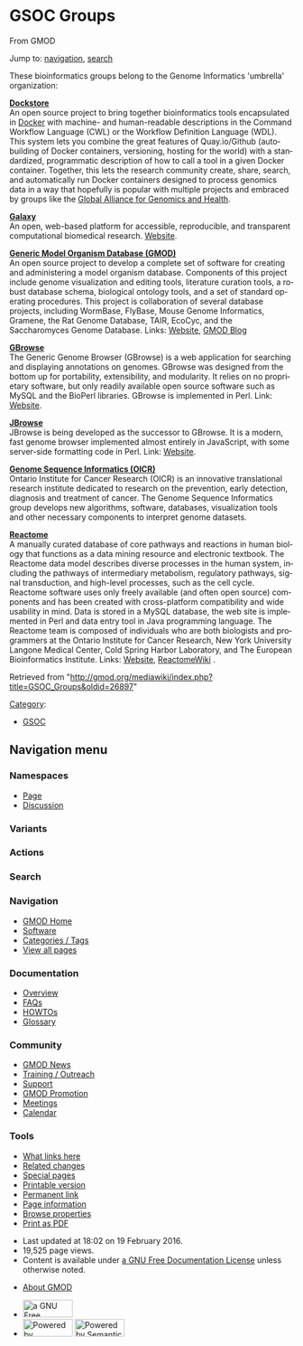 <div id="mw-page-base" class="noprint">

</div>

<div id="mw-head-base" class="noprint">

</div>

<div id="content" class="mw-body" role="main">

<span id="top"></span>

<div id="mw-js-message" style="display:none;">

</div>



# <span dir="auto">GSOC Groups</span>

<div id="bodyContent">

<div id="siteSub">

From GMOD

</div>

<div id="contentSub">

</div>

<div id="jump-to-nav" class="mw-jump">

Jump to: [navigation](#mw-navigation), [search](#p-search)

</div>

<div id="mw-content-text" class="mw-content-ltr" lang="en" dir="ltr">

These bioinformatics groups belong to the Genome Informatics 'umbrella'
organization:

**<a href="http://dockstore.org" class="external text"
rel="nofollow">Dockstore</a>**   
An open source project to bring together bioinformatics tools
encapsulated in <a href="https://www.docker.com/" class="external text"
rel="nofollow">Docker</a> with machine- and human-readable descriptions
in the Command Workflow Language (CWL) or the Workflow Definition
Language (WDL). This system lets you combine the great features of
Quay.io/Github (autobuilding of Docker containers, versioning, hosting
for the world) with a standardized, programmatic description of how to
call a tool in a given Docker container. Together, this lets the
research community create, share, search, and automatically run Docker
containers designed to process genomics data in a way that hopefully is
popular with multiple projects and embraced by groups like the
<a href="https://genomicsandhealth.org/" class="external text"
rel="nofollow">Global Alliance for Genomics and Health</a>.

<!-- -->

**<a href="https://galaxyproject.org/" class="external text"
rel="nofollow">Galaxy</a>**   
An open, web-based platform for accessible, reproducible, and
transparent computational biomedical research.
<a href="https://galaxyproject.org/" class="external text"
rel="nofollow">Website</a>.

<!-- -->

**<a href="http://www.gmod.org" class="external text"
rel="nofollow">Generic Model Organism Database (GMOD)</a>**   
An open source project to develop a complete set of software for
creating and administering a model organism database. Components of this
project include genome visualization and editing tools, literature
curation tools, a robust database schema, biological ontology tools, and
a set of standard operating procedures. This project is collaboration of
several database projects, including WormBase, FlyBase, Mouse Genome
Informatics, Gramene, the Rat Genome Database, TAIR, EcoCyc, and the
Saccharomyces Genome Database. Links:
<a href="http://www.gmod.org" class="external text"
rel="nofollow">Website</a>,
<a href="http://blog.gmod.org" class="external text" rel="nofollow">GMOD
Blog</a>

<!-- -->

**<a href="GBrowse.1" class="external text" rel="nofollow">GBrowse</a>**  
The Generic Genome Browser (GBrowse) is a web application for searching
and displaying annotations on genomes. GBrowse was designed from the
bottom up for portability, extensibility, and modularity. It relies on
no proprietary software, but only readily available open source software
such as MySQL and the BioPerl libraries. GBrowse is implemented in Perl.
Link:
<a href="GBrowse.1" class="external text" rel="nofollow">Website</a>.

<!-- -->

**<a href="http://jbrowse.org" class="external text"
rel="nofollow">JBrowse</a>**  
JBrowse is being developed as the successor to GBrowse. It is a modern,
fast genome browser implemented almost entirely in JavaScript, with some
server-side formatting code in Perl. Link:
<a href="http://jbrowse.org" class="external text"
rel="nofollow">Website</a>.

<!-- -->

**<a href="http://oicr.on.ca/informatics-and-bio-computing"
class="external text" rel="nofollow">Genome Sequence Informatics
(OICR)</a>**   
Ontario Institute for Cancer Research (OICR) is an innovative
translational research institute dedicated to research on the
prevention, early detection, diagnosis and treatment of cancer. The
Genome Sequence Informatics group develops new algorithms, software,
databases, visualization tools and other necessary components to
interpret genome datasets.

<!-- -->

**<a href="http://www.reactome.org" class="external text"
rel="nofollow">Reactome</a>**   
A manually curated database of core pathways and reactions in human
biology that functions as a data mining resource and electronic
textbook. The Reactome data model describes diverse processes in the
human system, including the pathways of intermediary metabolism,
regulatory pathways, signal transduction, and high-level processes, such
as the cell cycle. Reactome software uses only freely available (and
often open source) components and has been created with cross-platform
compatibility and wide usability in mind. Data is stored in a MySQL
database, the web site is implemented in Perl and data entry tool in
Java programming language. The Reactome team is composed of individuals
who are both biologists and programmers at the Ontario Institute for
Cancer Research, New York University Langone Medical Center, Cold Spring
Harbor Laboratory, and The European Bioinformatics Institute. Links:
<a href="http://www.reactome.org" class="external text"
rel="nofollow">Website</a>,
<a href="http://wiki.reactome.org" class="external text"
rel="nofollow">ReactomeWiki</a> .

</div>

<div class="printfooter">

Retrieved from
"<http://gmod.org/mediawiki/index.php?title=GSOC_Groups&oldid=26897>"

</div>

<div id="catlinks" class="catlinks">

<div id="mw-normal-catlinks" class="mw-normal-catlinks">

[Category](Special:Categories "Special:Categories"):

- <a
  href="http://gmod.org/mediawiki/index.php?title=Category:GSOC&amp;action=edit&amp;redlink=1"
  class="new" title="Category:GSOC (page does not exist)">GSOC</a>

</div>

</div>

<div class="visualClear">

</div>

</div>

</div>

<div id="mw-navigation">

## Navigation menu

<div id="mw-head">



<div id="left-navigation">

<div id="p-namespaces" class="vectorTabs" role="navigation"
aria-labelledby="p-namespaces-label">

### Namespaces

- <span id="ca-nstab-main"><a href="GSOC_Groups" accesskey="c"
  title="View the content page [c]">Page</a></span>
- <span id="ca-talk"><a
  href="http://gmod.org/mediawiki/index.php?title=Talk:GSOC_Groups&amp;action=edit&amp;redlink=1"
  accesskey="t"
  title="Discussion about the content page [t]">Discussion</a></span>

</div>

<div id="p-variants" class="vectorMenu emptyPortlet" role="navigation"
aria-labelledby="p-variants-label">

### 

### Variants[](#)

<div class="menu">

</div>

</div>

</div>

<div id="right-navigation">



<div id="p-cactions" class="vectorMenu emptyPortlet" role="navigation"
aria-labelledby="p-cactions-label">

### Actions[](#)

<div class="menu">

</div>

</div>

<div id="p-search" role="search">

### Search

<div id="simpleSearch">

</div>

</div>

</div>

</div>

<div id="mw-panel">

<div id="p-logo" role="banner">

<a href="Main_Page"
style="background-image: url(../images/GMOD-cogs.png);"
title="Visit the main page"></a>

</div>

<div id="p-Navigation" class="portal" role="navigation"
aria-labelledby="p-Navigation-label">

### Navigation

<div class="body">

- <span id="n-GMOD-Home">[GMOD Home](Main_Page)</span>
- <span id="n-Software">[Software](GMOD_Components)</span>
- <span id="n-Categories-.2F-Tags">[Categories /
  Tags](Categories)</span>
- <span id="n-View-all-pages">[View all pages](Special:AllPages)</span>

</div>

</div>

<div id="p-Documentation" class="portal" role="navigation"
aria-labelledby="p-Documentation-label">

### Documentation

<div class="body">

- <span id="n-Overview">[Overview](Overview)</span>
- <span id="n-FAQs">[FAQs](Category:FAQ)</span>
- <span id="n-HOWTOs">[HOWTOs](Category:HOWTO)</span>
- <span id="n-Glossary">[Glossary](Glossary)</span>

</div>

</div>

<div id="p-Community" class="portal" role="navigation"
aria-labelledby="p-Community-label">

### Community

<div class="body">

- <span id="n-GMOD-News">[GMOD News](GMOD_News)</span>
- <span id="n-Training-.2F-Outreach">[Training /
  Outreach](Training_and_Outreach)</span>
- <span id="n-Support">[Support](Support)</span>
- <span id="n-GMOD-Promotion">[GMOD Promotion](GMOD_Promotion)</span>
- <span id="n-Meetings">[Meetings](Meetings)</span>
- <span id="n-Calendar">[Calendar](Calendar)</span>

</div>

</div>

<div id="p-tb" class="portal" role="navigation"
aria-labelledby="p-tb-label">

### Tools

<div class="body">

- <span id="t-whatlinkshere"><a href="Special:WhatLinksHere/GSOC_Groups" accesskey="j"
  title="A list of all wiki pages that link here [j]">What links here</a></span>
- <span id="t-recentchangeslinked"><a href="Special:RecentChangesLinked/GSOC_Groups" accesskey="k"
  title="Recent changes in pages linked from this page [k]">Related
  changes</a></span>
- <span id="t-specialpages"><a href="Special:SpecialPages" accesskey="q"
  title="A list of all special pages [q]">Special pages</a></span>
- <span id="t-print"><a
  href="http://gmod.org/mediawiki/index.php?title=GSOC_Groups&amp;printable=yes"
  rel="alternate" accesskey="p"
  title="Printable version of this page [p]">Printable version</a></span>
- <span id="t-permalink">[Permanent
  link](http://gmod.org/mediawiki/index.php?title=GSOC_Groups&oldid=26897 "Permanent link to this revision of the page")</span>
- <span id="t-info">[Page
  information](http://gmod.org/mediawiki/index.php?title=GSOC_Groups&action=info)</span>
- <span id="t-smwbrowselink"><a href="Special:Browse/GSOC_Groups" rel="smw-browse">Browse
  properties</a></span>
- <span id="t-pdf">[Print as
  PDF](http://gmod.org/mediawiki/index.php?title=Special:PdfPrint&page=GSOC_Groups)</span>

</div>

</div>

</div>

</div>

<div id="footer" role="contentinfo">

- <span id="footer-info-lastmod">Last updated at 18:02 on 19 February
  2016.</span>
- <span id="footer-info-viewcount">19,525 page views.</span>
- <span id="footer-info-copyright">Content is available under
  <a href="http://www.gnu.org/licenses/fdl-1.3.html" class="external"
  rel="nofollow">a GNU Free Documentation License</a> unless otherwise
  noted.</span>

<!-- -->

- <span id="footer-places-about">[About
  GMOD](GMOD:About "GMOD:About")</span>

<!-- -->

- <span id="footer-copyrightico">[<img src="http://www.gnu.org/graphics/gfdl-logo-small.png" width="88"
  height="31" alt="a GNU Free Documentation License" />](http://www.gnu.org/licenses/fdl-1.3.html)</span>
- <span id="footer-poweredbyico">[<img
  src="../mediawiki/skins/common/images/poweredby_mediawiki_88x31.png"
  width="88" height="31" alt="Powered by MediaWiki" />](http://www.mediawiki.org/)
  [<img
  src="../mediawiki/extensions/SemanticMediaWiki/resources/images/smw_button.png"
  width="88" height="31" alt="Powered by Semantic MediaWiki" />](https://www.semantic-mediawiki.org/wiki/Semantic_MediaWiki)</span>

<div style="clear:both">

</div>

</div>
